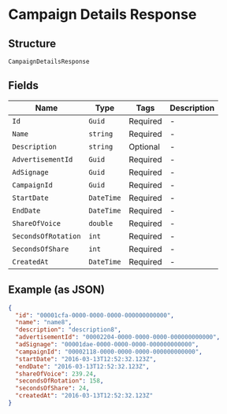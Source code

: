 
# Campaign Details Response

## Structure

`CampaignDetailsResponse`

## Fields

| Name | Type | Tags | Description |
|  --- | --- | --- | --- |
| `Id` | `Guid` | Required | - |
| `Name` | `string` | Required | - |
| `Description` | `string` | Optional | - |
| `AdvertisementId` | `Guid` | Required | - |
| `AdSignage` | `Guid` | Required | - |
| `CampaignId` | `Guid` | Required | - |
| `StartDate` | `DateTime` | Required | - |
| `EndDate` | `DateTime` | Required | - |
| `ShareOfVoice` | `double` | Required | - |
| `SecondsOfRotation` | `int` | Required | - |
| `SecondsOfShare` | `int` | Required | - |
| `CreatedAt` | `DateTime` | Required | - |

## Example (as JSON)

```json
{
  "id": "00001cfa-0000-0000-0000-000000000000",
  "name": "name8",
  "description": "description8",
  "advertisementId": "00002204-0000-0000-0000-000000000000",
  "adSignage": "00001dae-0000-0000-0000-000000000000",
  "campaignId": "00002118-0000-0000-0000-000000000000",
  "startDate": "2016-03-13T12:52:32.123Z",
  "endDate": "2016-03-13T12:52:32.123Z",
  "shareOfVoice": 239.24,
  "secondsOfRotation": 158,
  "secondsOfShare": 24,
  "createdAt": "2016-03-13T12:52:32.123Z"
}
```

